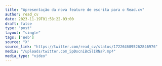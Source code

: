 ```yaml
---
title: "Apresentação da nova feature de escrita para o Read.cv"
author: read_cv
date: 2023-11-19T01:58:22-03:00
draft: false
type: "post"
layout: "single"
tags: ['Web']
source: "X"
source_link: "https://twitter.com/read_cv/status/1722646095262846976"
media: "/uploads/twitter.com_5pDscniBc5lIRNaP.mp4"
media_type: "video"
---
```


